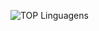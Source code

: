 ![TOP Linguagens](https://github-readme-stats.vercel.app/api/top-langs/?username=RodrigoZonzin&layout=compact&theme=dracula&hide=language1)
